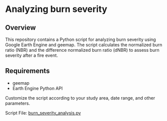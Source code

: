 # Analyzing burn severity


## Overview

This repository contains a Python script for analyzing burn severity using Google Earth Engine and geemap. The script calculates the normalized burn ratio (NBR) and the difference normalized burn ratio (dNBR) to assess burn severity after a fire event.

## Requirements
- geemap
- Earth Engine Python API

Customize the script according to your study area, date range, and other parameters.

Script File: [burn_severity_analysis.py](https://colab.research.google.com/drive/1p4fZebG4YU8CBBNzvIGgEHXI0JBfGfsC?usp=sharing)

